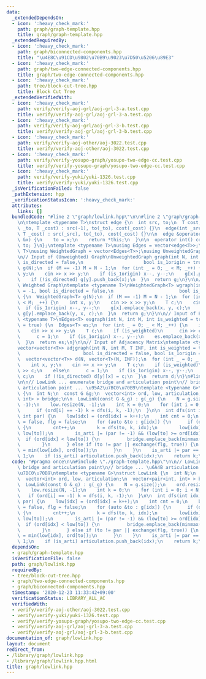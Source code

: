 ```yaml
---
data:
  _extendedDependsOn:
  - icon: ':heavy_check_mark:'
    path: graph/graph-template.hpp
    title: graph/graph-template.hpp
  _extendedRequiredBy:
  - icon: ':heavy_check_mark:'
    path: graph/biconnected-components.hpp
    title: "\u4E8C\u91CD\u9802\u70B9\u9023\u7D50\u5206\u89E3"
  - icon: ':heavy_check_mark:'
    path: graph/two-edge-connected-components.hpp
    title: graph/two-edge-connected-components.hpp
  - icon: ':heavy_check_mark:'
    path: tree/block-cut-tree.hpp
    title: Block Cut Tree
  _extendedVerifiedWith:
  - icon: ':heavy_check_mark:'
    path: verify/verify-aoj-grl/aoj-grl-3-a.test.cpp
    title: verify/verify-aoj-grl/aoj-grl-3-a.test.cpp
  - icon: ':heavy_check_mark:'
    path: verify/verify-aoj-grl/aoj-grl-3-b.test.cpp
    title: verify/verify-aoj-grl/aoj-grl-3-b.test.cpp
  - icon: ':heavy_check_mark:'
    path: verify/verify-aoj-other/aoj-3022.test.cpp
    title: verify/verify-aoj-other/aoj-3022.test.cpp
  - icon: ':heavy_check_mark:'
    path: verify/verify-yosupo-graph/yosupo-two-edge-cc.test.cpp
    title: verify/verify-yosupo-graph/yosupo-two-edge-cc.test.cpp
  - icon: ':heavy_check_mark:'
    path: verify/verify-yuki/yuki-1326.test.cpp
    title: verify/verify-yuki/yuki-1326.test.cpp
  _isVerificationFailed: false
  _pathExtension: hpp
  _verificationStatusIcon: ':heavy_check_mark:'
  attributes:
    links: []
  bundledCode: "#line 2 \"graph/lowlink.hpp\"\n\n#line 2 \"graph/graph-template.hpp\"\
    \n\ntemplate <typename T>\nstruct edge {\n  int src, to;\n  T cost;\n\n  edge(int\
    \ _to, T _cost) : src(-1), to(_to), cost(_cost) {}\n  edge(int _src, int _to,\
    \ T _cost) : src(_src), to(_to), cost(_cost) {}\n\n  edge &operator=(const int\
    \ &x) {\n    to = x;\n    return *this;\n  }\n\n  operator int() const { return\
    \ to; }\n};\ntemplate <typename T>\nusing Edges = vector<edge<T>>;\ntemplate <typename\
    \ T>\nusing WeightedGraph = vector<Edges<T>>;\nusing UnweightedGraph = vector<vector<int>>;\n\
    \n// Input of (Unweighted) Graph\nUnweightedGraph graph(int N, int M = -1, bool\
    \ is_directed = false,\n                      bool is_1origin = true) {\n  UnweightedGraph\
    \ g(N);\n  if (M == -1) M = N - 1;\n  for (int _ = 0; _ < M; _++) {\n    int x,\
    \ y;\n    cin >> x >> y;\n    if (is_1origin) x--, y--;\n    g[x].push_back(y);\n\
    \    if (!is_directed) g[y].push_back(x);\n  }\n  return g;\n}\n\n// Input of\
    \ Weighted Graph\ntemplate <typename T>\nWeightedGraph<T> wgraph(int N, int M\
    \ = -1, bool is_directed = false,\n                        bool is_1origin = true)\
    \ {\n  WeightedGraph<T> g(N);\n  if (M == -1) M = N - 1;\n  for (int _ = 0; _\
    \ < M; _++) {\n    int x, y;\n    cin >> x >> y;\n    T c;\n    cin >> c;\n  \
    \  if (is_1origin) x--, y--;\n    g[x].emplace_back(x, y, c);\n    if (!is_directed)\
    \ g[y].emplace_back(y, x, c);\n  }\n  return g;\n}\n\n// Input of Edges\ntemplate\
    \ <typename T>\nEdges<T> esgraph(int N, int M, int is_weighted = true, bool is_1origin\
    \ = true) {\n  Edges<T> es;\n  for (int _ = 0; _ < M; _++) {\n    int x, y;\n\
    \    cin >> x >> y;\n    T c;\n    if (is_weighted)\n      cin >> c;\n    else\n\
    \      c = 1;\n    if (is_1origin) x--, y--;\n    es.emplace_back(x, y, c);\n\
    \  }\n  return es;\n}\n\n// Input of Adjacency Matrix\ntemplate <typename T>\n\
    vector<vector<T>> adjgraph(int N, int M, T INF, int is_weighted = true,\n    \
    \                       bool is_directed = false, bool is_1origin = true) {\n\
    \  vector<vector<T>> d(N, vector<T>(N, INF));\n  for (int _ = 0; _ < M; _++) {\n\
    \    int x, y;\n    cin >> x >> y;\n    T c;\n    if (is_weighted)\n      cin\
    \ >> c;\n    else\n      c = 1;\n    if (is_1origin) x--, y--;\n    d[x][y] =\
    \ c;\n    if (!is_directed) d[y][x] = c;\n  }\n  return d;\n}\n#line 4 \"graph/lowlink.hpp\"\
    \n\n// LowLink ... enumerate bridge and articulation point\n// bridge ... \u6A4B\
    \ articulation point ... \u95A2\u7BC0\u70B9\ntemplate <typename G>\nstruct LowLink\
    \ {\n  int N;\n  const G &g;\n  vector<int> ord, low, articulation;\n  vector<pair<int,\
    \ int> > bridge;\n\n  LowLink(const G &_g) : g(_g) {\n    N = g.size();\n    ord.resize(N,\
    \ -1);\n    low.resize(N, -1);\n    int k = 0;\n    for (int i = 0; i < N; i++)\n\
    \      if (ord[i] == -1) k = dfs(i, k, -1);\n  }\n\n  int dfs(int idx, int k,\
    \ int par) {\n    low[idx] = (ord[idx] = k++);\n    int cnt = 0;\n    bool is_arti\
    \ = false, flg = false;\n    for (auto &to : g[idx]) {\n      if (ord[to] == -1)\
    \ {\n        cnt++;\n        k = dfs(to, k, idx);\n        low[idx] = min(low[idx],\
    \ low[to]);\n        is_arti |= (par != -1) && (low[to] >= ord[idx]);\n      \
    \  if (ord[idx] < low[to]) {\n          bridge.emplace_back(minmax(idx, (int)to));\n\
    \        }\n      } else if (to != par || exchange(flg, true)) {\n        low[idx]\
    \ = min(low[idx], ord[to]);\n      }\n    }\n    is_arti |= par == -1 && cnt >\
    \ 1;\n    if (is_arti) articulation.push_back(idx);\n    return k;\n  }\n};\n"
  code: "#pragma once\n\n#include \"./graph-template.hpp\"\n\n// LowLink ... enumerate\
    \ bridge and articulation point\n// bridge ... \u6A4B articulation point ... \u95A2\
    \u7BC0\u70B9\ntemplate <typename G>\nstruct LowLink {\n  int N;\n  const G &g;\n\
    \  vector<int> ord, low, articulation;\n  vector<pair<int, int> > bridge;\n\n\
    \  LowLink(const G &_g) : g(_g) {\n    N = g.size();\n    ord.resize(N, -1);\n\
    \    low.resize(N, -1);\n    int k = 0;\n    for (int i = 0; i < N; i++)\n   \
    \   if (ord[i] == -1) k = dfs(i, k, -1);\n  }\n\n  int dfs(int idx, int k, int\
    \ par) {\n    low[idx] = (ord[idx] = k++);\n    int cnt = 0;\n    bool is_arti\
    \ = false, flg = false;\n    for (auto &to : g[idx]) {\n      if (ord[to] == -1)\
    \ {\n        cnt++;\n        k = dfs(to, k, idx);\n        low[idx] = min(low[idx],\
    \ low[to]);\n        is_arti |= (par != -1) && (low[to] >= ord[idx]);\n      \
    \  if (ord[idx] < low[to]) {\n          bridge.emplace_back(minmax(idx, (int)to));\n\
    \        }\n      } else if (to != par || exchange(flg, true)) {\n        low[idx]\
    \ = min(low[idx], ord[to]);\n      }\n    }\n    is_arti |= par == -1 && cnt >\
    \ 1;\n    if (is_arti) articulation.push_back(idx);\n    return k;\n  }\n};\n"
  dependsOn:
  - graph/graph-template.hpp
  isVerificationFile: false
  path: graph/lowlink.hpp
  requiredBy:
  - tree/block-cut-tree.hpp
  - graph/two-edge-connected-components.hpp
  - graph/biconnected-components.hpp
  timestamp: '2020-12-23 11:33:42+09:00'
  verificationStatus: LIBRARY_ALL_AC
  verifiedWith:
  - verify/verify-aoj-other/aoj-3022.test.cpp
  - verify/verify-yuki/yuki-1326.test.cpp
  - verify/verify-yosupo-graph/yosupo-two-edge-cc.test.cpp
  - verify/verify-aoj-grl/aoj-grl-3-a.test.cpp
  - verify/verify-aoj-grl/aoj-grl-3-b.test.cpp
documentation_of: graph/lowlink.hpp
layout: document
redirect_from:
- /library/graph/lowlink.hpp
- /library/graph/lowlink.hpp.html
title: graph/lowlink.hpp
---
```

